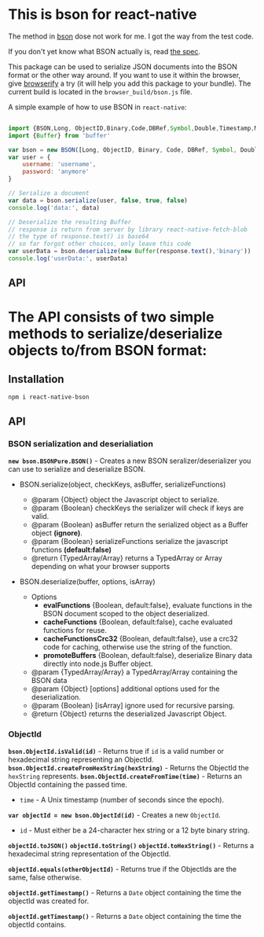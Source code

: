 # This is bson for react-native

The method in [bson](https://github.com/mongodb/js-bson) dose not work for me. I got the way from the test code.

If you don't yet know what BSON actually is, read [the spec](http://bsonspec.org).

This package can be used to serialize JSON documents into the BSON format or the other way around. If you want to use it within the browser, give [browserify](https://github.com/substack/node-browserify) a try (it will help you add this package to your bundle). The current build is located in the `browser_build/bson.js` file.

A simple example of how to use BSON in `react-native`:

```js

import {BSON,Long, ObjectID,Binary,Code,DBRef,Symbol,Double,Timestamp,MaxKey,MinKey} from 'bson'
import {Buffer} from 'buffer'

var bson = new BSON([Long, ObjectID, Binary, Code, DBRef, Symbol, Double, Timestamp, MaxKey, MinKey])
var user = {
    username: 'username',
    password: 'anymore'
}

// Serialize a document
var data = bson.serialize(user, false, true, false)
console.log('data:', data)

// Deserialize the resulting Buffer
// response is return from server by library react-native-fetch-blob
// the type of response.text() is base64
// so far forgot other choices, only leave this code
var userData = bson.deserialize(new Buffer(response.text(),'binary'))
console.log('userData:', userData)
```

## API

The API consists of two simple methods to serialize/deserialize objects to/from BSON format:
=======
## Installation

`npm i react-native-bson`

## API

### BSON serialization and deserialiation

**`new bson.BSONPure.BSON()`** - Creates a new BSON seralizer/deserializer you can use to serialize and deserialize BSON.

  * BSON.serialize(object, checkKeys, asBuffer, serializeFunctions)
     * @param {Object} object the Javascript object to serialize.
     * @param {Boolean} checkKeys the serializer will check if keys are valid.
     * @param {Boolean} asBuffer return the serialized object as a Buffer object **(ignore)**.
     * @param {Boolean} serializeFunctions serialize the javascript functions **(default:false)**
     * @return {TypedArray/Array} returns a TypedArray or Array depending on what your browser supports

  * BSON.deserialize(buffer, options, isArray)
     * Options
       * **evalFunctions** {Boolean, default:false}, evaluate functions in the BSON document scoped to the object deserialized.
       * **cacheFunctions** {Boolean, default:false}, cache evaluated functions for reuse.
       * **cacheFunctionsCrc32** {Boolean, default:false}, use a crc32 code for caching, otherwise use the string of the function.
       * **promoteBuffers** {Boolean, default:false}, deserialize Binary data directly into node.js Buffer object.
     * @param {TypedArray/Array} a TypedArray/Array containing the BSON data
     * @param {Object} [options] additional options used for the deserialization.
     * @param {Boolean} [isArray] ignore used for recursive parsing.
     * @return {Object} returns the deserialized Javascript Object.

### ObjectId

**`bson.ObjectId.isValid(id)`** - Returns true if `id` is a valid number or hexadecimal string representing an ObjectId.
**`bson.ObjectId.createFromHexString(hexString)`** - Returns the ObjectId the `hexString` represents.
**`bson.ObjectId.createFromTime(time)`** - Returns an ObjectId containing the passed time.
* `time` - A Unix timestamp (number of seconds since the epoch).

**`var objectId = new bson.ObjectId(id)`** - Creates a new `ObjectId`.
* `id` - Must either be a 24-character hex string or a 12 byte binary string.

**`objectId.toJSON()`**
**`objectId.toString()`**
**`objectId.toHexString()`** - Returns a hexadecimal string representation of the ObjectId.

**`objectId.equals(otherObjectId)`** - Returns true if the ObjectIds are the same, false otherwise.

**`objectId.getTimestamp()`** - Returns a `Date` object containing the time the objectId was created for.

**`objectId.getTimestamp()`** - Returns a `Date` object containing the time the objectId contains.
